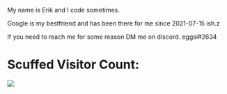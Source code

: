 My name is Erik and I code sometimes.

Google is my bestfriend and has been there for me since 2021-07-15 ish.z

If you need to reach me for some reason DM me on discord. 
eggsi#2634


<p align="center">
  <h1>Scuffed Visitor Count:</h1>
  <img src="https://profile-counter.glitch.me/{ErikoStrand}/count.svg">
</p>


<!---
ErikoStrand/ErikoStrand is a ✨ special ✨ repository because its `README.md` (this file) appears on your GitHub profile.
You can click the Preview link to take a look at your changes.
--->
